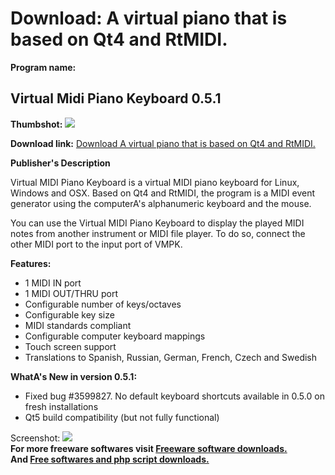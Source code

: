 # Download: A virtual piano that is based on Qt4 and RtMIDI.

**Program name:**

## Virtual Midi Piano Keyboard 0.5.1

  
**Thumbshot:** ![](http://www.freewarefiles.com/screenshot/vmpk050_md.jpg)   
  
**Download link:** [Download A virtual piano that is based on Qt4 and RtMIDI.](http://freesoftwares.boysofts.com/Virtual-Midi-Piano-Keyboard_program_48880.html)  
  


**Publisher's Description**  
  


Virtual MIDI Piano Keyboard is a virtual MIDI piano keyboard for Linux, Windows and OSX. Based on Qt4 and RtMIDI, the program is a MIDI event generator using the computerA's alphanumeric keyboard and the mouse. 

You can use the Virtual MIDI Piano Keyboard to display the played MIDI notes from another instrument or MIDI file player. To do so, connect the other MIDI port to the input port of VMPK.

**Features:**

  * 1 MIDI IN port 
  * 1 MIDI OUT/THRU port 
  * Configurable number of keys/octaves 
  * Configurable key size 
  * MIDI standards compliant 
  * Configurable computer keyboard mappings 
  * Touch screen support 
  * Translations to Spanish, Russian, German, French, Czech and Swedish 

**WhatA's New in version 0.5.1:**

  * Fixed bug #3599827. No default keyboard shortcuts available in 0.5.0 on fresh installations 
  * Qt5 build compatibility (but not fully functional) 

  
  
Screenshot: ![](http://www.freewarefiles.com/screenshot/vmpk050.jpg)   
**For more freeware softwares visit [Freeware software downloads.](http://freesoftwares.boysofts.com/)**   
**And [Free softwares and php script downloads.](http://www.boysofts.com/)**

